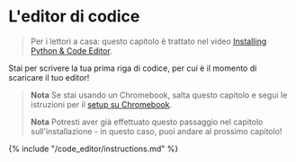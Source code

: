 # L'editor di codice

> Per i lettori a casa: questo capitolo è trattato nel video [Installing Python & Code Editor](https://www.youtube.com/watch?v=pVTaqzKZCdA&t=4m43s).

Stai per scrivere la tua prima riga di codice, per cui è il momento di scaricare il tuo editor!

> **Nota** Se stai usando un Chromebook, salta questo capitolo e segui le istruzioni per il [setup su Chromebook](../chromebook_setup/README.md).
> 
> **Nota** Potresti aver già effettuato questo passaggio nel capitolo sull'installazione - in questo caso, puoi andare al prossimo capitolo!

{% include "/code_editor/instructions.md" %}